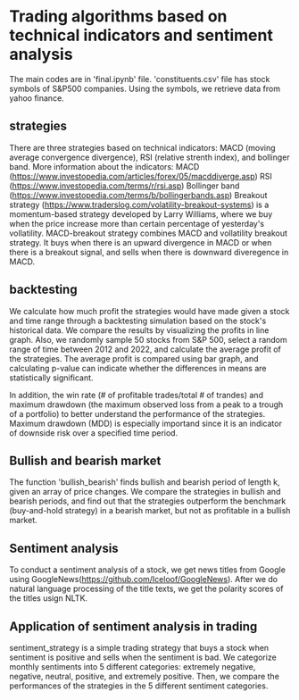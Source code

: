 # Trading algorithms based on technical indicators and sentiment analysis

The main codes are in 'final.ipynb' file. 'constituents.csv' file has stock symbols of S&P500 companies. Using the symbols, we retrieve data from yahoo finance. 


## strategies
There are three strategies based on technical indicators: MACD (moving average convergence divergence), RSI (relative strenth index), and bollinger band. 
More information about the indicators: MACD (https://www.investopedia.com/articles/forex/05/macddiverge.asp)
RSI (https://www.investopedia.com/terms/r/rsi.asp)
Bollinger band (https://www.investopedia.com/terms/b/bollingerbands.asp)
Breakout strategy (https://www.traderslog.com/volatility-breakout-systems) is a momentum-based strategy developed by Larry Williams, where we buy when the price increase more than certain percentage of yesterday's vollatility. 
MACD-breakout strategy combines MACD and vollatility breakout strategy. It buys when there is an upward divergence in MACD or when there is a breakout signal, and sells when there is downward diveregence in MACD. 

## backtesting
We calculate how much profit the strategies would have made given a stock and time range through a backtesting simulation based on the stock's historical data. 
We compare the results by visualizing the profits in line graph. Also, we randomly sample 50 stocks from S&P 500, select a random range of time between 2012 and 2022, and calculate the average profit of the strategies.
The average profit is compared using bar graph, and calculating p-value can indicate whether the differences in means are statistically significant. 

In addition, the win rate (# of profitable trades/total # of trandes) and maximum drawdown (the maximum observed loss from a peak to a trough of a portfolio) to better understand the performance of the strategies. Maximum drawdown (MDD) is especially importand since it is an indicator of downside risk over a specified time period.

## Bullish and bearish market
The function 'bullish_bearish' finds bullish and bearish period of length k, given an array of price changes. We compare the strategies in bullish and bearish periods, and find out that the strategies outperform the benchmark (buy-and-hold strategy) in a bearish market, but not as profitable in a bullish market. 

## Sentiment analysis
To conduct a sentiment analysis of a stock, we get news titles from Google using GoogleNews(https://github.com/Iceloof/GoogleNews). After we do natural language processing of the title texts, we get the polarity scores of the titles usign NLTK. 

## Application of sentiment analysis in trading
sentiment_strategy is a simple trading strategy that buys a stock when sentiment is positive and sells when the sentiment is bad. 
We categorize monthly sentiments into 5 different categories: extremely negative, negative, neutral, positive, and extremely positive. 
Then, we compare the performances of the strategies in the 5 different sentiment categories. 



